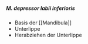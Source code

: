 ##### M. depressor labii inferioris
*   Basis der [[Mandibula]]
*   Unterlippe
*   Herabziehen der Unterlippe